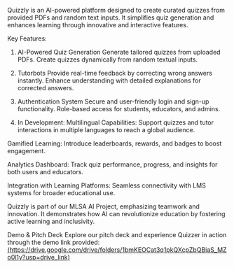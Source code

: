 Quizzly is an AI-powered platform designed to create curated quizzes from provided PDFs and random text inputs. It simplifies quiz generation and enhances learning through innovative and interactive features.

Key Features:
1. AI-Powered Quiz Generation
Generate tailored quizzes from uploaded PDFs.
Create quizzes dynamically from random textual inputs.

2. Tutorbots
Provide real-time feedback by correcting wrong answers instantly.
Enhance understanding with detailed explanations for corrected answers.

3. Authentication System
Secure and user-friendly login and sign-up functionality.
Role-based access for students, educators, and admins.

4. In Development:
Multilingual Capabilities:
Support quizzes and tutor interactions in multiple languages to reach a global audience.

Gamified Learning:
Introduce leaderboards, rewards, and badges to boost engagement.

Analytics Dashboard:
Track quiz performance, progress, and insights for both users and educators.

Integration with Learning Platforms:
Seamless connectivity with LMS systems for broader educational use.


Quizzly is part of our MLSA AI Project, emphasizing teamwork and innovation. It demonstrates how AI can revolutionize education by fostering active learning and inclusivity.

Demo & Pitch Deck
Explore our pitch deck and experience Quizzer in action through the demo link provided: [(https://drive.google.com/drive/folders/1bmKEOCat3q1pkQXcpZbQBiaS_MZo0l1y?usp=drive_link)](https://drive.google.com/drive/folders/1bmKEOCat3q1pkQXcpZbQBiaS_MZo0l1y?usp=drive_link)
